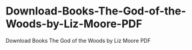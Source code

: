 # Download-Books-The-God-of-the-Woods-by-Liz-Moore-PDF
Download Books The God of the Woods by Liz Moore PDF
